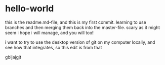 # hello-world

this is the readme.md-file, and this is my first commit. learning to use branches and then merging them back into the master-file. scary as it might seem i hope i will manage, and you will too! 

i want to try to use the desktop version of git on my computer locally, and see how that integrates, so this edit is from that 


gbljajgjt